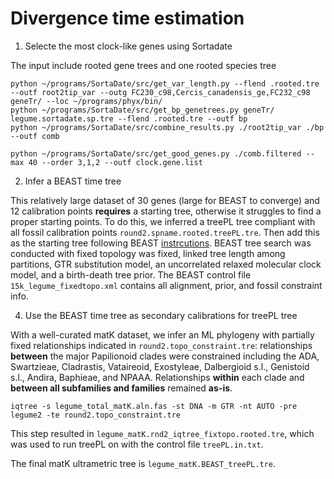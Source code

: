 # Divergence time estimation

1. Selecte the most clock-like genes using Sortadate

The input include rooted gene trees and one rooted species tree
```
python ~/programs/SortaDate/src/get_var_length.py --flend .rooted.tre --outf root2tip_var --outg FC230_c98,Cercis_canadensis_ge,FC232_c98 geneTr/ --loc ~/programs/phyx/bin/
python ~/programs/SortaDate/src/get_bp_genetrees.py geneTr/ legume.sortadate.sp.tre --flend .rooted.tre --outf bp
python ~/programs/SortaDate/src/combine_results.py ./root2tip_var ./bp --outf comb

python ~/programs/SortaDate/src/get_good_genes.py ./comb.filtered --max 40 --order 3,1,2 --outf clock.gene.list
```

2. Infer a BEAST time tree

This relatively large dataset of 30 genes (large for BEAST to converge) and 12 calibration points **requires** a starting tree, otherwise it struggles to find a proper starting points. To do this, we inferred a treePL tree compliant with all fossil calibration points `round2.spname.rooted.treePL.tre`. Then add this as the starting tree following BEAST [instrcutions](https://www.beast2.org/fix-starting-tree/). BEAST tree search was conducted with fixed topology was fixed, linked tree length among partitions, GTR substitution model, an uncorrelated relaxed molecular clock model, and a birth-death tree prior. The BEAST control file `15k_legume_fixedtopo.xml` contains all alignment, prior, and fossil constraint info.

4. Use the BEAST time tree as secondary calibrations for treePL tree

With a well-curated matK dataset, we infer an ML phylogeny with partially fixed relationships indicated in `round2.topo_constraint.tre`: relationships **between** the major Papilionoid clades were constrained including the ADA, Swartzieae, Cladrastis, Vataireoid, Exostyleae, Dalbergioid s.l., Genistoid s.l., Andira, Baphieae, and NPAAA. Relationships **within** each clade and **between all subfamilies and families** remained **as-is**. 
```
iqtree -s legume_total_matK.aln.fas -st DNA -m GTR -nt AUTO -pre legume2 -te round2.topo_constraint.tre
```
This step resulted in `legume_matK.rnd2_iqtree_fixtopo.rooted.tre`, which was used to run treePL on with the control file `treePL.in.txt`.

The final matK ultrametric tree is `legume_matK.BEAST_treePL.tre`.
